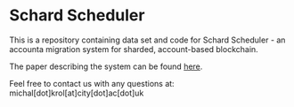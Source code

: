 # Schard Scheduler
This is a repository containing data set and code for Schard Scheduler - an accounta migration system for sharded, account-based blockchain. 

The paper describing the system can be found [here](https://arxiv.org/abs/2107.07297).

Feel free to contact us with any questions at: michal[dot]krol[at]city[dot]ac[dot]uk

